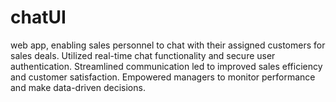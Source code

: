 # chatUI
web app, enabling sales personnel to chat with their assigned customers for sales deals. Utilized real-time chat functionality and secure user authentication. Streamlined communication led to improved sales efficiency and customer satisfaction. Empowered managers to monitor performance and make data-driven decisions.
